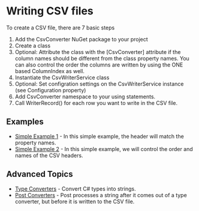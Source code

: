 # Writing CSV files

To create a CSV file, there are 7 basic steps
1. Add the CsvConverter NuGet package to your project
2. Create a class
3. Optional: Attribute the class with the [CsvConverter] attribute if the column names should be different from the class property names.  You can also control the order the columns are written by using the ONE based ColumnIndex as well.
4. Instantiate the CsvWriterService class
5. Optional: Set configration settings on the CsvWriterService instance (see Configuration property)
6. Add CsvConverter namespace to your using statements.
7. Call WriterRecord() for each row you want to write in the CSV file. 

## Examples
- [Simple Example 1](./Examples/Simple1.md) - In this simple example, the header will match the property names.
- [Simple Example 2](./Examples/Simple2.md) - In this simple example, we will control the order and names of the CSV headers.

## Advanced Topics
- [Type Converters](./TypeConverters/TypeConverters-Main.md) - Convert C# types into strings.  
- [Post Converters](./PostConverters/PostConverters-Main.md) - Post processes a string after it comes out of a type converter, but before it is written to the CSV file.
